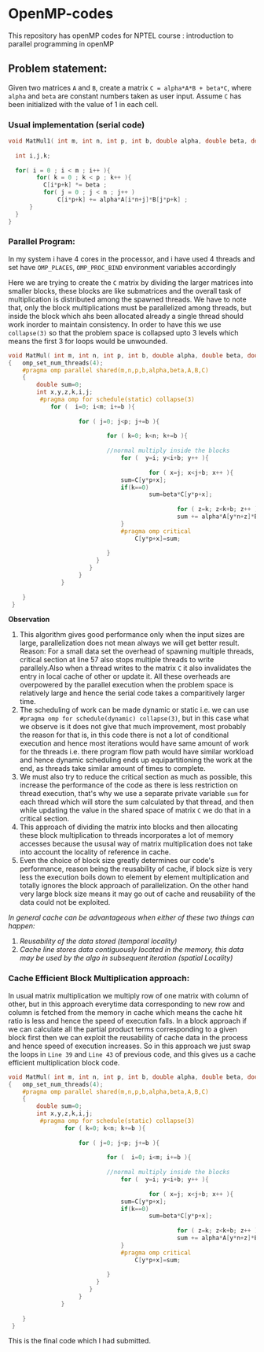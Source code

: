 # OpenMP-codes
This repository has openMP codes for NPTEL course : introduction to parallel programming in openMP

## Problem statement: 
Given two matrices `A` and `B`, create a matrix `C = alpha*A*B + beta*C`, where `alpha` and `beta` are constant numbers taken as user input.
Assume `C` has been initialized with the value of 1 in each cell.
 
### Usual implementation (serial code)

```C
void MatMul1( int m, int n, int p, int b, double alpha, double beta, double *A, double *B, double *C ){
  
  int i,j,k;
  
  for( i = 0 ; i < m ; i++ ){
	    for( k = 0 ; k < p ; k++ ){
          C[i*p+k] *= beta ;
          for( j = 0 ; j < n ; j++ )
              C[i*p+k] += alpha*A[i*n+j]*B[j*p+k] ;
      }
  }
}
```


### Parallel Program: 
In my system i have 4 cores in the processor, and i have used 4 threads and set have `OMP_PLACES`, `OMP_PROC_BIND` environment variables accordingly

Here we are trying to create the `C` matrix by dividing the larger matrices into smaller blocks, these blocks are like submatrices and the overall task of multiplication is distributed among the spawned threads. We have to note that, only the block multiplications must be parallelized among threads, but inside the block which ahs been allocated already a single thread should work inorder to maintain consistency. In order to have this we use `collapse(3)` so that the problem space is collapsed upto 3 levels which means the first 3 for loops would be unwounded. 
   
```C
void MatMul( int m, int n, int p, int b, double alpha, double beta, double *A, double *B, double *C )
{   omp_set_num_threads(4);
	#pragma omp parallel shared(m,n,p,b,alpha,beta,A,B,C) 
	{
		double sum=0;
		int x,y,z,k,i,j;
		 #pragma omp for schedule(static) collapse(3)
		 	for (  i=0; i<m; i+=b ){
			
		        	for ( j=0; j<p; j+=b ){
				
		            		for ( k=0; k<n; k+=b ){
					
		             		//normal multiply inside the blocks 
		                		for (  y=i; y<i+b; y++ ){
						
		                    			for ( x=j; x<j+b; x++ ){
								sum=C[y*p+x];
								if(k==0)
								        sum=beta*C[y*p+x];
		                        		
                                				for ( z=k; z<k+b; z++ ){
					                        	sum += alpha*A[y*n+z]*B[z*p+x];
								}
								#pragma omp critical
									C[y*p+x]=sum;
								
							}
						 }
					   }
				    }
			   }
	
  	}
 }

```
**Observation**
1.  This algorithm gives good performance only when the input sizes are large, parallelization does not mean always we will get better result.
    Reason: For a small data set the overhead of spawning multiple threads, critical section at line 57 also stops multiple threads to write parallely.Also when a         thread writes to the matrix `C` it also invalidates the entry in local cache of other or update it. All these overheads are overpowered by the parallel execution       when the problem space is relatively large and hence the serial code takes a comparitively larger time. 
  2.  The scheduling of work can be made dynamic or static i.e. we can use `#pragma omp for schedule(dynamic) collapse(3)`, but in this case what we observe is it does not give that much improvement, most probably the reason for that is, in this code there is not a lot of conditional execution and hence most iterations would have same amount of work for the threads i.e. there program flow path would have similar workload and hence dynamic scheduling ends up equipartitioning the work at the end, as threads take similar amount of times to complete.
  3.  We must also try to reduce the critical section as much as possible, this increase the performance of the code as there is less restriction on thread execution, that's why we use a separate private variable `sum` for each thread which will store the sum calculated by that thread, and then while updating the value in the shared space of matrix `C` we do that in a critical section.
  4.  This approach of dividing the matrix into blocks and then allocating these block multiplication to threads incorporates a lot of memory accesses because the ususal way of matrix multiplication does not take into account the locality of reference in cache. 
  5.  Even the choice of block size greatly determines our code's performance, reason being the reusability of cache, if block size is very less the execution boils down to element by element multiplication and totally ignores the block approach of parallelization. On the other hand very large block size means it may go out of cache and reusability of the data could not be exploited.
  
*In general cache can be advantageous when either of these two things can happen:*
 1) *Reusability of the data stored (temporal locality)*
 2) *Cache line stores data contiguously located in the memory, this data may be used by the algo in subsequent iteration (spatial Locality)*


 ### Cache Efficient Block Multiplication approach:
 In usual matrix multiplication we multiply row of one matrix with column of other, but in this approach everytime data corresponding to new row and column is fetched from the memory in cache which means the cache hit ratio is less and hence the speed of execution falls. In a block approach if we can calculate all the partial product terms corresponding to a given block first then we can exploit the reusability of cache data in the process and hence speed of execution increases.
So in this approach we just swap the loops in `Line 39` and `Line 43` of previous code, and this gives us a cache efficient multiplication block code. 

```C
void MatMul( int m, int n, int p, int b, double alpha, double beta, double *A, double *B, double *C )
{   omp_set_num_threads(4);
	#pragma omp parallel shared(m,n,p,b,alpha,beta,A,B,C) 
	{
		double sum=0;
		int x,y,z,k,i,j;
		 #pragma omp for schedule(static) collapse(3)
		 	    for ( k=0; k<n; k+=b ){
			
		        	for ( j=0; j<p; j+=b ){
				
		            		for (  i=0; i<m; i+=b ){
					
		             		//normal multiply inside the blocks 
		                		for (  y=i; y<i+b; y++ ){
						
		                    			for ( x=j; x<j+b; x++ ){
								sum=C[y*p+x];
								if(k==0)
								        sum=beta*C[y*p+x];
		                        		
                                				for ( z=k; z<k+b; z++ ){
					                        	sum += alpha*A[y*n+z]*B[z*p+x];
								}
								#pragma omp critical
									C[y*p+x]=sum;
								
							}
						 }
					   }
				    }
			   }
	
  	}
 }
```

This is the final code which I had submitted.
